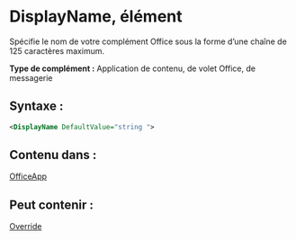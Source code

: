 
# <a name="displayname-element"></a>DisplayName, élément
Spécifie le nom de votre complément Office sous la forme d’une chaîne de 125 caractères maximum.

 **Type de complément :** Application de contenu, de volet Office, de messagerie


## <a name="syntax:"></a>Syntaxe :


```XML
<DisplayName DefaultValue="string ">
```


## <a name="contained-in:"></a>Contenu dans :

[OfficeApp](../../reference/manifest/officeapp.md)


## <a name="can-contain:"></a>Peut contenir :

[Override](../../reference/manifest/override.md)

